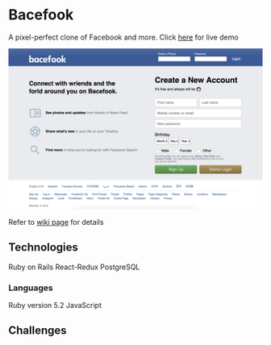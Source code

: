 # Bacefook
A pixel-perfect clone of Facebook and more. Click [here](https://bacefook-demo.herokuapp.com/) for live demo

![Bacefook Front Page](doc/images/splash.png?raw=true "Title")

Refer to [wiki page](https://github.com/yucho/bacefook/wiki) for details

## Technologies
Ruby on Rails
React-Redux
PostgreSQL

### Languages
Ruby version 5.2
JavaScript

## Challenges
